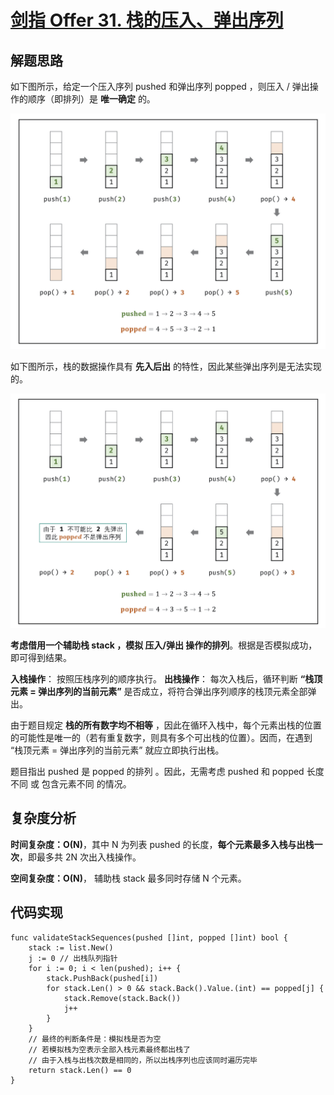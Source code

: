# [剑指 Offer 31. 栈的压入、弹出序列](https://leetcode-cn.com/problems/zhan-de-ya-ru-dan-chu-xu-lie-lcof/)

## 解题思路

如下图所示，给定一个压入序列 pushed 和弹出序列 popped ，则压入 / 弹出操作的顺序（即排列）是 **唯一确定** 的。

![C0F3E306-F4FC-464F-81E9-E061BDD4A8AD](images/C0F3E306-F4FC-464F-81E9-E061BDD4A8AD.png)

如下图所示，栈的数据操作具有 **先入后出** 的特性，因此某些弹出序列是无法实现的。

![7823D2CE-F367-4518-810B-AC2AB15D0C6F](images/7823D2CE-F367-4518-810B-AC2AB15D0C6F.png)

**考虑借用一个辅助栈 stack ，模拟 压入/弹出 操作的排列**。根据是否模拟成功，即可得到结果。

**入栈操作**： 按照压栈序列的顺序执行。
**出栈操作**： 每次入栈后，循环判断 **“栈顶元素 = 弹出序列的当前元素”** 是否成立，将符合弹出序列顺序的栈顶元素全部弹出。

由于题目规定 **栈的所有数字均不相等** ，因此在循环入栈中，每个元素出栈的位置的可能性是唯一的（若有重复数字，则具有多个可出栈的位置）。因而，在遇到 “栈顶元素 = 弹出序列的当前元素” 就应立即执行出栈。

题目指出 pushed 是 popped 的排列 。因此，无需考虑 pushed 和 popped 长度不同 或 包含元素不同 的情况。

## 复杂度分析

**时间复杂度：O(N)**，其中 N 为列表 pushed 的长度，**每个元素最多入栈与出栈一次**，即最多共 2N 次出入栈操作。

**空间复杂度：O(N)**， 辅助栈 stack 最多同时存储 N 个元素。

## 代码实现

```golang
func validateStackSequences(pushed []int, popped []int) bool {
	stack := list.New()
	j := 0 // 出栈队列指针
	for i := 0; i < len(pushed); i++ {
		stack.PushBack(pushed[i])
		for stack.Len() > 0 && stack.Back().Value.(int) == popped[j] {
			stack.Remove(stack.Back())
			j++
		}
	}
	// 最终的判断条件是：模拟栈是否为空
	// 若模拟栈为空表示全部入栈元素最终都出栈了
	// 由于入栈与出栈次数是相同的，所以出栈序列也应该同时遍历完毕
	return stack.Len() == 0
}
```